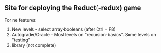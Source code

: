 ## Site for deploying the Reduct(-redux) game

For ne features:
1) New levels - select array-booleans (after Ctrl + F8)
2) Autograder/Oracle - Most levels on "recursion-basics". Some levels on "testing"
3) library (not complete)
